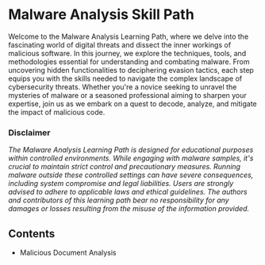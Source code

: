 # Malware Analysis Skill Path

Welcome to the Malware Analysis Learning Path, where we delve into the fascinating world of digital threats and dissect the inner workings of malicious software. In this journey, we explore the techniques, tools, and methodologies essential for understanding and combating malware. From uncovering hidden functionalities to deciphering evasion tactics, each step equips you with the skills needed to navigate the complex landscape of cybersecurity threats. Whether you're a novice seeking to unravel the mysteries of malware or a seasoned professional aiming to sharpen your expertise, join us as we embark on a quest to decode, analyze, and mitigate the impact of malicious code.

### Disclaimer

_The Malware Analysis Learning Path is designed for educational purposes within controlled environments. While engaging with malware samples, it's crucial to maintain strict control and precautionary measures. Running malware outside these controlled settings can have severe consequences, including system compromise and legal liabilities. Users are strongly advised to adhere to applicable laws and ethical guidelines. The authors and contributors of this learning path bear no responsibility for any damages or losses resulting from the misuse of the information provided._

## Contents

- Malicious Document Analysis




